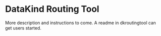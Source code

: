 # DataKind Routing Tool

More description and instructions to come. A readme in dkroutingtool can get users started.